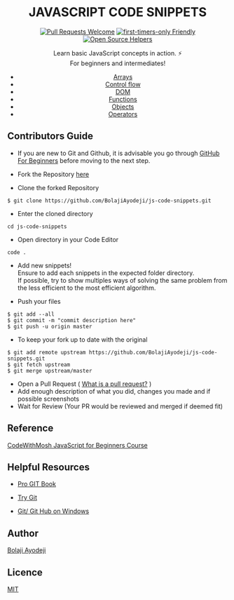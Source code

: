 <div align="center">

# JAVASCRIPT CODE SNIPPETS

[![Pull Requests Welcome](https://img.shields.io/badge/PRs-welcome-red.svg?style=flat)](http://makeapullrequest.com)
[![first-timers-only Friendly](https://img.shields.io/badge/first--timers--only-friendly-blue.svg)](http://www.firsttimersonly.com/)
[![Open Source Helpers](https://www.codetriage.com/bolajiayodeji/js-code-snippets/badges/users.svg)](https://www.codetriage.com/bolajiayodeji/js-code-snippets)

Learn basic JavaScript concepts in action. :zap: <br>
For beginners and intermediates!


- [Arrays](https://github.com/BolajiAyodeji/js-code-snippets/tree/master/arrays)
- [Control flow](https://github.com/BolajiAyodeji/js-code-snippets/tree/master/control-flow)
- [DOM](https://github.com/BolajiAyodeji/js-code-snippets/tree/master/dom)
- [Functions](https://github.com/BolajiAyodeji/js-code-snippets/tree/master/functions)
- [Objects](https://github.com/BolajiAyodeji/js-code-snippets/tree/master/objects)
- [Operators](https://github.com/BolajiAyodeji/js-code-snippets/tree/master/operators)

</div>

## Contributors Guide

- If you are new to Git and Github, it is advisable you go through
    [GitHub For Beginners](http://readwrite.com/2013/09/30/understanding-github-a-journey-for-beginners-part-1/)
    before moving to the next step.

- Fork the Repository [here](https://github.com/BolajiAyodeji/js-code-snippets/fork)

- Clone the forked Repository <br>
```git
$ git clone https://github.com/BolajiAyodeji/js-code-snippets.git
```
- Enter the cloned directory <br>
```git
cd js-code-snippets
```

- Open directory in your Code Editor <br>
```git
code .
```

- Add new snippets! <br>
    Ensure to add each snippets in the expected folder directory. <br>
    If possible, try to show multiples ways of solving the same problem from the less efficient to the most efficient algorithm.

- Push your files <br>
```git
$ git add --all
$ git commit -m "commit description here"
$ git push -u origin master
```
- To keep your fork up to date with the original <br>
```git
$ git add remote upstream https://github.com/BolajiAyodeji/js-code-snippets.git
$ git fetch upstream
$ git merge upstream/master
```
- Open a Pull Request ( [What is a pull request?](https://yangsu.github.io/pull-request-tutorial/) )
- Add enough description of what you did, changes you made and if possible screenshots
- Wait for Review (Your PR would be reviewed and merged if deemed fit)

## Reference
[CodeWithMosh JavaScript for Beginners Course](https://codewithmosh.com/courses/324741)

## Helpful Resources

- [Pro GIT Book](https://git-scm.com/book/en/v2)

- [Try Git](https://try.github.io/)

- [Git/ Git Hub on Windows](https://www.youtube.com/watch?v=J_Clau1bYco)


## Author
[Bolaji Ayodeji](https://github.com/BolajiAyodeji)

## Licence
[MIT](https://opensource.org/licenses/MIT)
